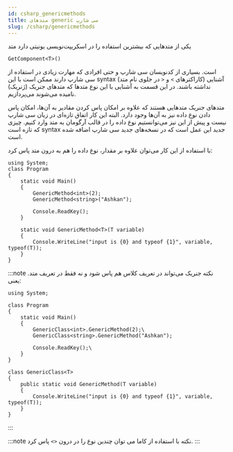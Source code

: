 ```yaml
---
id: csharp_genericmethods
title: متدهای generic سی شارپ
slug: /csharp/genericmethods
---
```


یکی از متدهایی که بیشترین استفاده را در اسکریپت‌نویسی یونیتی دارد متد

```clike
GetComponent<T>()
```

است. بسیاری از کدنویسان سی شارپ و حتی افرادی که مهارت زیادی در استفاده از سی شارپ دارند ممکن است با این syntax (کاراکترهای `>` و `<` در جلوی نام متد) آشنایی نداشته باشند. در این قسمت به آشنایی با این نوع متدها که متدهای جنریک (ژنریک) نامیده می‌شوند می‌پردازیم.

متدهای جنریک متدهایی هستند که علاوه بر امکان پاس کردن مقادیر به آن‌ها، امکان پاس دادن نوع داده نیز به آن‌ها وجود دارد. البته این کار اتفاق تازه‌ای در زبان سی شارپ نیست و پیش از این نیز می‌توانستیم نوع داده را در قالب آرگومان به متد وارد کنیم. چیزی که تازه است syntax جدید این عمل است که در نسخه‌های جدید سی شارپ اضافه شده است.

با استفاده از این کار می‌توان علاوه بر مقدار، نوع داده را هم به درون متد پاس کرد:

```clike
using System;
class Program
{
    static void Main()
    {
        GenericMethod<int>(2);
        GenericMethod<string>("Ashkan");
        
        Console.ReadKey();
    }
    
    static void GenericMethod<T>(T variable)
    {
        Console.WriteLine("input is {0} and typeof {1}", variable, typeof(T));
    }
}
```

:::note نکته
جنریک می‌تواند در تعریف کلاس هم پاس شود و نه فقط در تعریف متد. یعنی:

```clike
using System;

class Program
{
    static void Main()
    {
        GenericClass<int>.GenericMethod(2);\
        GenericClass<string>.GenericMethod("Ashkan");
        
        Console.ReadKey();\
    }
}

class GenericClass<T>
{
    public static void GenericMethod(T variable)
    {
        Console.WriteLine("input is {0} and typeof {1}", variable, typeof(T));
    }
}
```
:::

:::note نکته
با استفاده از کاما می توان چندین نوع را در درون `<>` پاس کرد.
:::